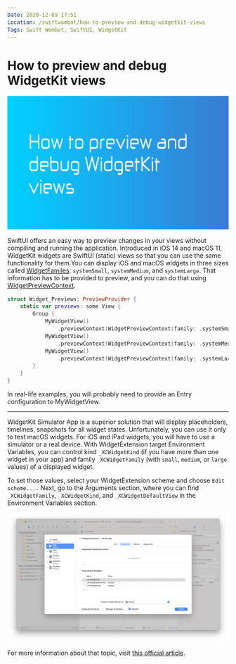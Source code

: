 ```yaml
---
Date: 2020-12-09 17:51
Location: /swiftwombat/how-to-preview-and-debug-widgetkit-views
Tags: Swift Wombat, SwiftUI, WidgetKit
---
```


# How to preview and debug WidgetKit views

![How to preview and debug WidgetKit views](/weblog/swiftwombat/covers/how_to_preview_and_debug_widgetkit_views.png)

SwiftUI offers an easy way to preview changes in your views without compiling and running the application. Introduced in iOS 14 and macOS 11, WidgetKit widgets are SwiftUI (static) views so that you can use the same functionality for them.You can display iOS and macOS widgets in three sizes called [WidgetFamiles](https://developer.apple.com/documentation/widgetkit/widgetfamily): `systemSmall`, `systemMedium`, and `systemLarge`. That information has to be provided to preview, and you can do that using [WidgetPreviewContext](https://developer.apple.com/documentation/widgetkit/widgetpreviewcontext).

```swift
struct Widget_Previews: PreviewProvider {
    static var previews: some View {
        Group {
            MyWidgetView()
                .previewContext(WidgetPreviewContext(family: .systemSmall))
            MyWidgetView()
                .previewContext(WidgetPreviewContext(family: .systemMedium))
            MyWidgetView()
                .previewContext(WidgetPreviewContext(family: .systemLarge))
        }
    }
}
```

In real-life examples, you will probably need to provide an Entry configuration to MyWidgetView.

---

WidgetKit Simulator App is a superior solution that will display placeholders, timelines, snapshots for all widget states. Unfortunately, you can use it only to test macOS widgets. For iOS and iPad widgets, you will have to use a simulator or a real device. With WidgetExtension target Environment Variables, you can control kind `_XCWidgetKind` (if you have more than one widget in your app) and family `_XCWidgetFamily` (with `small`, `medium`, or `large` values) of a displayed widget.

To set those values, select your WidgetExtension scheme and choose `Edit scheme....` Next, go to the Arguments section, where you can find `_XCWidgetFamily`, `_XCWidgetKind`, and `_XCWidgetDefaultView` in the Environment Variables section.

![_XCWidgetFamily, _XCWidgetKind, and _XCWidgetDefaultView  in the Environment Variables section](/weblog/swiftwombat/images/2/xcwidgetfamily_set_example.png)

For more information about that topic, visit [this official article](https://developer.apple.com/documentation/widgetkit/debugging-widgets).
